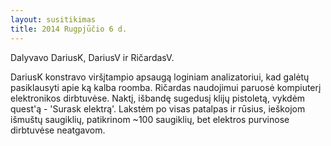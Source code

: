 ```yaml
---
layout: susitikimas
title: 2014 Rugpjūčio 6 d.
---
```

Dalyvavo DariusK, DariusV ir RičardasV.


DariusK konstravo viršįtampio apsaugą loginiam analizatoriui, kad galėtų
pasiklausyti apie ką kalba roomba.
Ričardas naudojimui paruosė kompiuterį elektronikos dirbtuvėse.
Naktį, išbandę sugedusį klijų pistoletą, vykdėm quest'ą - 'Surask elektrą'.
Lakstėm po visas patalpas ir rūsius, ieškojom išmuštų saugiklių, patikrinom
~100 saugiklių, bet elektros purvinose dirbtuvėse neatgavom.

